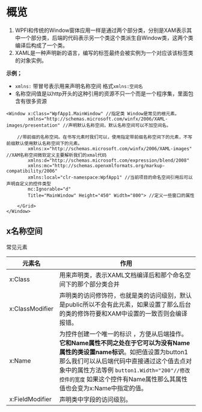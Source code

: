 # 概览

1. WPFl和传统的Window窗体应用一样是通过两个部分类，分别是XAM表示其中一个部分类，后端的代码表示另一个类这个类派生自Window类，这两个类编译后构成了一个类。
2. XAML是一种声明新的语言，编写的标签最终会被实例为一个对应该该标签类的对象实例。

**示例；**

- `xmlns:` 带冒号表示用来声明名称空间 格式`xmlns:空间名`
- 名称空间值是以http开头的这种引用的资源不只一个而是一个程序集，里面包含有很多资源

```xaml
<Window x:Class="WpfApp1.MainWindow" //指定类 Window是常见的根元素。
        xmlns="http://schemas.microsoft.com/winfx/2006/XAML-images/presentation" //声明默认名称空间，默认名称空间可以不加空间名。

    //带前缀的名称空间。在书写元素时我们可以，使用指定带前缀名称空间下的元素，不写前缀默认使用默认名称空间下的元素。
        xmlns:x="http://schemas.microsoft.com/winfx/2006/XAML-images" //XAM名称空间微软定义主要解析我们的xmal代码
        xmlns:d="http://schemas.microsoft.com/expression/blend/2008"
        xmlns:mc="http://schemas.openxmlformats.org/markup-compatibility/2006"
        xmlns:local="clr-namespace:WpfApp1" //当前项目的命名空间引用后可以声明自定义的控件类型
        mc:Ignorable="d"
        Title="MainWindow" Height="450" Width="800"> //定义一些窗口的属性

    </Grid>
</Window>
```

## x名称空间

常见元素

| 元素名          | 作用                                                         |
| --------------- | ------------------------------------------------------------ |
| x:Class         | 用来声明类，表示XAML文档编译后和那个命名空间下的那个部分类合并 |
| x:ClassModifier | 声明类的访问修饰符，也就是类的访问级别，默认是public所以不会有此元素，如果设置了那么后台的类的修饰符要和XAM中设置的一致否则会编译报错。 |
| x:Name          | 为控件创建一个唯一的标识 ，方便从后端操作。**它和Name属性不同之处在于它可以为没有Name属性的类设置name标识**。如把值设置为button1那么我们可以从后端代码中直接通过这个值去点对象中的属性方法等例 `button1.Width="200"//修改控件的宽度` 如果这个控件有Name属性那么其属性值也会变为x:Name中指定的值。 |
| x:FieldModifier | 声明类中字段的访问级别。                                     |

